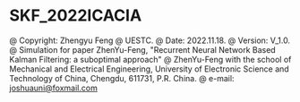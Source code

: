 # SKF_2022ICACIA
@ Copyright: Zhengyu Feng @ UESTC.
@ Date: 2022.11.18.
@ Version: V_1.0.
@ Simulation for paper ZhenYu-Feng, "Recurrent Neural Network Based Kalman Filtering: a suboptimal approach"
@ ZhenYu-Feng with the school of Mechanical and Electrical Engineering, University of Electronic Science and Technology of China, Chengdu, 611731, P.R. China.
@ e-mail: joshuauni@foxmail.com
